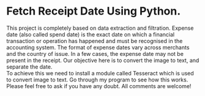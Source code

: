 # Fetch Receipt Date Using Python.
This project is completely based on data extraction and filtration. 
Expense date (also called spend date) is the exact date on which a financial transaction or operation has happened and must be recognised in the accounting system. 
The format of expense dates vary across merchants and the country of issue. In a few cases, the expense date may not be present in the receipt. 
Our objective here is to convert the image to text, and separate the date.   
To achieve this we need to install a module called Tesseract which is used to convert image to text. 
Go through my program to see how this works. 
Please feel free to ask if you have any doubt. All comments are welcome! 

